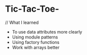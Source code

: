 # Tic-Tac-Toe-

// What I learned 
- To use data attributes more clearly 
- Using module patterns
- Using factory functions
- Work with arrays better 
